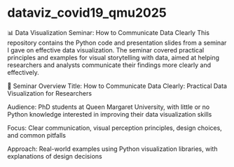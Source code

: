 # dataviz_covid19_qmu2025

📊 Data Visualization Seminar: How to Communicate Data Clearly
This repository contains the Python code and presentation slides from a seminar I gave on effective data visualization. The seminar covered practical principles and examples for visual storytelling with data, aimed at helping researchers and analysts communicate their findings more clearly and effectively.

🎯 Seminar Overview
Title: How to Communicate Data Clearly: Practical Data Visualization for Researchers

Audience: PhD students at Queen Margaret University, with little or no Python knowledge interested in improving their data visualization skills

Focus: Clear communication, visual perception principles, design choices, and common pitfalls

Approach: Real-world examples using Python visualization libraries, with explanations of design decisions
